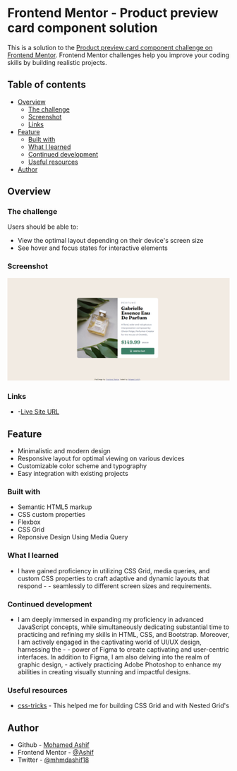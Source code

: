 # Frontend Mentor - Product preview card component solution

This is a solution to the [Product preview card component challenge on Frontend Mentor](https://www.frontendmentor.io/challenges/product-preview-card-component-GO7UmttRfa). Frontend Mentor challenges help you improve your coding skills by building realistic projects.

## Table of contents

- [Overview](#overview)
  - [The challenge](#the-challenge)
  - [Screenshot](#screenshot)
  - [Links](#links)
- [Feature](#feature)
  - [Built with](#built-with)
  - [What I learned](#what-i-learned)
  - [Continued development](#continued-development)
  - [Useful resources](#useful-resources)
- [Author](#author)

## Overview

### The challenge

Users should be able to:

- View the optimal layout depending on their device's screen size
- See hover and focus states for interactive elements

### Screenshot

![screenshot](./Solution-productcard.png)

### Links

- -[Live Site URL](https://mhmd-ashif.github.io/FEM-productcard)

## Feature

- Minimalistic and modern design
- Responsive layout for optimal viewing on various devices
- Customizable color scheme and typography
- Easy integration with existing projects

### Built with

- Semantic HTML5 markup
- CSS custom properties
- Flexbox
- CSS Grid
- Reponsive Design Using Media Query

### What I learned

- I have gained proficiency in utilizing CSS Grid, media queries, and custom CSS properties to craft adaptive and dynamic layouts that respond - - seamlessly to different screen sizes and requirements.

### Continued development

- I am deeply immersed in expanding my proficiency in advanced JavaScript concepts, while simultaneously dedicating substantial time to practicing and refining my skills in HTML, CSS, and Bootstrap. Moreover, I am actively engaged in the captivating world of UI/UX design, harnessing the - - power of Figma to create captivating and user-centric interfaces. In addition to Figma, I am also delving into the realm of graphic design, - actively practicing Adobe Photoshop to enhance my abilities in creating visually stunning and impactful designs.

### Useful resources

- [css-tricks](https://css-tricks.com/snippets/css/complete-guide-grid/) - This helped me for building CSS Grid and with Nested Grid's

## Author

- Github - [Mohamed Ashif](https://github.com/Mhmd-Ashif)
- Frontend Mentor - [@Ashif](https://www.frontendmentor.io/profile/Mhmd-Ashif)
- Twitter - [@mhmdashif18](https://twitter.com/mhmdashif18)
